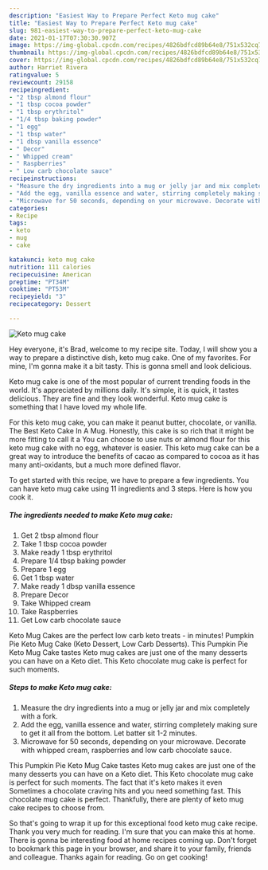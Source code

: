 ```yaml
---
description: "Easiest Way to Prepare Perfect Keto mug cake"
title: "Easiest Way to Prepare Perfect Keto mug cake"
slug: 981-easiest-way-to-prepare-perfect-keto-mug-cake
date: 2021-01-17T07:30:30.907Z
image: https://img-global.cpcdn.com/recipes/4826bdfcd89b64e8/751x532cq70/keto-mug-cake-recipe-main-photo.jpg
thumbnail: https://img-global.cpcdn.com/recipes/4826bdfcd89b64e8/751x532cq70/keto-mug-cake-recipe-main-photo.jpg
cover: https://img-global.cpcdn.com/recipes/4826bdfcd89b64e8/751x532cq70/keto-mug-cake-recipe-main-photo.jpg
author: Harriet Rivera
ratingvalue: 5
reviewcount: 29158
recipeingredient:
- "2 tbsp almond flour"
- "1 tbsp cocoa powder"
- "1 tbsp erythritol"
- "1/4 tbsp baking powder"
- "1 egg"
- "1 tbsp water"
- "1 dbsp vanilla essence"
- " Decor"
- " Whipped cream"
- " Raspberries"
- " Low carb chocolate sauce"
recipeinstructions:
- "Measure the dry ingredients into a mug or jelly jar and mix completely with a fork."
- "Add the egg, vanilla essence and water, stirring completely making sure to get it all from the bottom. Let batter sit 1-2 minutes."
- "Microwave for 50 seconds, depending on your microwave. Decorate with whipped cream, raspberries and low carb chocolate sauce."
categories:
- Recipe
tags:
- keto
- mug
- cake

katakunci: keto mug cake 
nutrition: 111 calories
recipecuisine: American
preptime: "PT34M"
cooktime: "PT53M"
recipeyield: "3"
recipecategory: Dessert

---
```



![Keto mug cake](https://img-global.cpcdn.com/recipes/4826bdfcd89b64e8/751x532cq70/keto-mug-cake-recipe-main-photo.jpg)

Hey everyone, it's Brad, welcome to my recipe site. Today, I will show you a way to prepare a distinctive dish, keto mug cake. One of my favorites. For mine, I'm gonna make it a bit tasty. This is gonna smell and look delicious.

Keto mug cake is one of the most popular of current trending foods in the world. It's appreciated by millions daily. It's simple, it is quick, it tastes delicious. They are fine and they look wonderful. Keto mug cake is something that I have loved my whole life.

For this keto mug cake, you can make it peanut butter, chocolate, or vanilla. The Best Keto Cake In A Mug. Honestly, this cake is so rich that it might be more fitting to call it a You can choose to use nuts or almond flour for this keto mug cake with no egg, whatever is easier. This keto mug cake can be a great way to introduce the benefits of cacao as compared to cocoa as it has many anti-oxidants, but a much more defined flavor.


To get started with this recipe, we have to prepare a few ingredients. You can have keto mug cake using 11 ingredients and 3 steps. Here is how you cook it.

<!--inarticleads1-->

##### The ingredients needed to make Keto mug cake:

1. Get 2 tbsp almond flour
1. Take 1 tbsp cocoa powder
1. Make ready 1 tbsp erythritol
1. Prepare 1/4 tbsp baking powder
1. Prepare 1 egg
1. Get 1 tbsp water
1. Make ready 1 dbsp vanilla essence
1. Prepare  Decor
1. Take  Whipped cream
1. Take  Raspberries
1. Get  Low carb chocolate sauce


Keto Mug Cakes are the perfect low carb keto treats - in minutes! Pumpkin Pie Keto Mug Cake (Keto Dessert, Low Carb Desserts). This Pumpkin Pie Keto Mug Cake tastes Keto mug cakes are just one of the many desserts you can have on a Keto diet. This Keto chocolate mug cake is perfect for such moments. 

<!--inarticleads2-->

##### Steps to make Keto mug cake:

1. Measure the dry ingredients into a mug or jelly jar and mix completely with a fork.
1. Add the egg, vanilla essence and water, stirring completely making sure to get it all from the bottom. Let batter sit 1-2 minutes.
1. Microwave for 50 seconds, depending on your microwave. Decorate with whipped cream, raspberries and low carb chocolate sauce.


This Pumpkin Pie Keto Mug Cake tastes Keto mug cakes are just one of the many desserts you can have on a Keto diet. This Keto chocolate mug cake is perfect for such moments. The fact that it&#39;s keto makes it even Sometimes a chocolate craving hits and you need something fast. This chocolate mug cake is perfect. Thankfully, there are plenty of keto mug cake recipes to choose from. 

So that's going to wrap it up for this exceptional food keto mug cake recipe. Thank you very much for reading. I'm sure that you can make this at home. There is gonna be interesting food at home recipes coming up. Don't forget to bookmark this page in your browser, and share it to your family, friends and colleague. Thanks again for reading. Go on get cooking!
